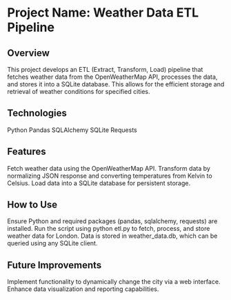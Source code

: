 # Project Name: Weather Data ETL Pipeline

## Overview
This project develops an ETL (Extract, Transform, Load) pipeline that fetches weather data from the OpenWeatherMap API, processes the data, and stores it into a SQLite database. This allows for the efficient storage and retrieval of weather conditions for specified cities.

## Technologies
Python
Pandas
SQLAlchemy
SQLite
Requests

## Features
Fetch weather data using the OpenWeatherMap API.
Transform data by normalizing JSON response and converting temperatures from Kelvin to Celsius.
Load data into a SQLite database for persistent storage.

## How to Use
Ensure Python and required packages (pandas, sqlalchemy, requests) are installed.
Run the script using python etl.py to fetch, process, and store weather data for London.
Data is stored in weather_data.db, which can be queried using any SQLite client.

## Future Improvements
Implement functionality to dynamically change the city via a web interface.
Enhance data visualization and reporting capabilities.
